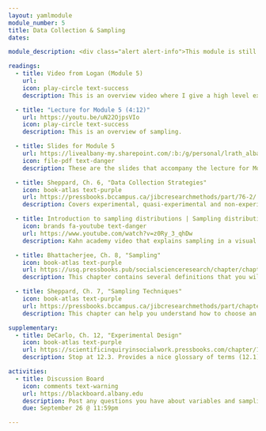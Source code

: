 ```yaml
---
layout: yamlmodule
module_number: 5
title: Data Collection & Sampling
dates:

module_description: <div class="alert alert-info">This module is still under construction.</div>Understanding variables, choosing appropriate methods to collect data are key to well done research studies.

readings:
  - title: Video from Logan (Module 5)
    url:
    icon: play-circle text-success
    description: This is an overview video where I give a high level explanation of the readings and describe this week's tasks.

  - title: "Lecture for Module 5 (4:12)"
    url: https://youtu.be/uN22OjpsVIo
    icon: play-circle text-success
    description: This is an overview of sampling.

  - title: Slides for Module 5
    url: https://livealbany-my.sharepoint.com/:b:/g/personal/lrath_albany_edu/EYjlklygGoxJnOWNp7c5mhEBlrZrsfc8zec6aazeqTHwLA?e=82WdZB
    icon: file-pdf text-danger
    description: These are the slides that accompany the lecture for Module 5.

  - title: Sheppard, Ch. 6, "Data Collection Strategies"
    icon: book-atlas text-purple
    url: https://pressbooks.bccampus.ca/jibcresearchmethods/part/76-2/
    description: Covers experimental, quasi-experimental and non-experimental designs.

  - title: Introduction to sampling distributions | Sampling distributions | AP Statistics | Khan Academy
    icon: brands fa-youtube text-danger
    url: https://www.youtube.com/watch?v=z0Ry_3_qhDw
    description: Kahn academy video that explains sampling in a visual way.

  - title: Bhattacherjee, Ch. 8, "Sampling"
    icon: book-atlas text-purple
    url: https://usq.pressbooks.pub/socialscienceresearch/chapter/chapter-8-sampling/
    description: This chapter contains several definitions that you will need as you read and decipher other articles.

  - title: Sheppard, Ch. 7, "Sampling Techniques"
    icon: book-atlas text-purple
    url: https://pressbooks.bccampus.ca/jibcresearchmethods/part/chapter-7-sampling-techniques/
    description: This chapter can help you understand how to choose an accurate sample and provides different ways of explaining the same content as Bhattacherjee's chapter.

supplementary:
  - title: DeCarlo, Ch. 12, "Experimental Design"
    icon: book-atlas text-purple
    url: https://scientificinquiryinsocialwork.pressbooks.com/chapter/12-0-chapter-introduction/
    description: Stop at 12.3. Provides a nice glossary of terms (12.1) and a great description of internal and external validity (12.3)

activities:
  - title: Discussion Board
    icon: comments text-warning
    url: https://blackboard.albany.edu
    description: Post any questions you have about variables and sampling to the discussion board.
    due: September 26 @ 11:59pm

---
```

